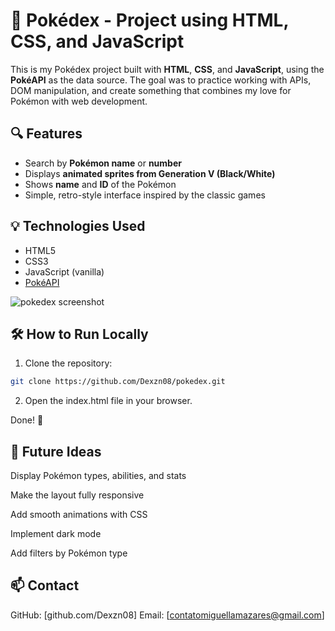 # 🧢 Pokédex - Project using HTML, CSS, and JavaScript

This is my Pokédex project built with **HTML**, **CSS**, and **JavaScript**, using the **PokéAPI** as the data source. The goal was to practice working with APIs, DOM manipulation, and create something that combines my love for Pokémon with web development.

## 🔍 Features

- Search by **Pokémon name** or **number**
- Displays **animated sprites from Generation V (Black/White)**
- Shows **name** and **ID** of the Pokémon
- Simple, retro-style interface inspired by the classic games

## 💡 Technologies Used

- HTML5  
- CSS3  
- JavaScript (vanilla)  
- [PokéAPI](https://pokeapi.co/)

![pokedex screenshot](./imagens)

## 🛠 How to Run Locally

1. Clone the repository:
```bash
git clone https://github.com/Dexzn08/pokedex.git
```
2. Open the index.html file in your browser.

Done! 🎉

## 🚀 Future Ideas
Display Pokémon types, abilities, and stats

Make the layout fully responsive

Add smooth animations with CSS

Implement dark mode

Add filters by Pokémon type

## 📫 Contact

GitHub: [github.com/Dexzn08]
Email: [contatomiguellamazares@gmail.com]


 
